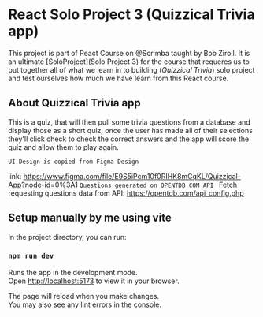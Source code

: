 # React Solo Project 3 (Quizzical Trivia app)

This project is part of React Course on @Scrimba taught by Bob Ziroll. It is an ultimate [SoloProject](Solo Project 3) for the course that requeres us to put together all of what we learn in to building (*Quizzical Trivia*) solo project and test ourselves how much we have learn from this React course.

## About Quizzical Trivia app
This is a quiz, that will then pull some trivia questions from a database and display those as a short quiz, once the user has made all of their selections they'll click check to check the correct answers and the app will score the quiz and allow them to play again.

  `UI Design is copied from Figma Design`

link:  https://www.figma.com/file/E9S5iPcm10f0RIHK8mCqKL/Quizzical-App?node-id=0%3A1
    `Questions generated on OPENTDB.COM API `
    Fetch requesting questions data from API: https://opentdb.com/api_config.php
## Setup manually by me using vite

In the project directory, you can run:

### `npm run dev`

Runs the app in the development mode.\
Open [http://localhost:5173](http://localhost:5173) to view it in your browser.

The page will reload when you make changes.\
You may also see any lint errors in the console.

